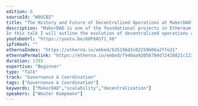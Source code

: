 ```yaml
---
edition: 6
sourceId: "W9UCBZ"
title: "The History and Future of Decentralized Operations at MakerDAO"
description: "MakerDAO is one of the foundational projects in Ethereum that originally created DeFi, and the creator of the DAI stablecoin. The project has a rich history of gradual decentralization and, today, is one of the largest and most advanced DAOs in the space.
In this talk I will outline the evolution of decentralized operations and governance at MakerDAO. We will have a look at a few of the most recent scaling challenges, how they developed, and how MakerDAO is dealing with them."
youtubeUrl: "https://youtu.be/6UF6ASf1_X0"
ipfsHash: ""
ethernaIndex: "https://etherna.io/embed/635196d3c02259b06a2ffe21"
ethernaPermalink: "https://etherna.io/embed/f940aa92058784d72410821c121944795062b9de2c354b43d6a7676faae4c71a"
duration: 1393
expertise: "Beginner"
type: "Talk"
track: "Governance & Coordination"
tags: ["Governance & Coordination"]
keywords: ["MakerDAO","scalability","decentralization"]
speakers: ["Wouter Kampmann"]
---
```

